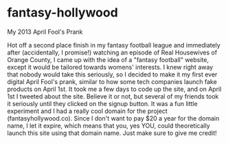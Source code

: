 fantasy-hollywood
=================

My 2013 April Fool's Prank

Hot off a second place finish in my fantasy football league and immediately after (accidentally, I promise!) watching an episode of Real Housewives of Orange County, I came up with the idea of a "fantasy football" website, except it would be tailored towards womens' interests.  I knew right away that nobody would take this seriously, so I decided to make it my first ever digital April Fool's prank, similar to how some tech companies launch fake products on April 1st.  It took me a few days to code up the site, and on April 1st I tweeted about the site.  Believe it or not, but several of my friends took it seriously until they clicked on the signup button.  It was a fun little experiment and I had a really cool domain for the project (fantasyhollywood.co).  Since I don't want to pay $20 a year for the domain name, I let it expire, which means that you, yes YOU, could theoretically launch this site using that domain name.  Just make sure to give me credit!
